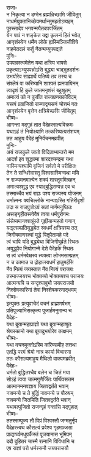 राजा-   
न निकृत्या न दम्भेन ब्रह्मन्निच्छामि जीवितुम्  
नाधर्मयुक्तानिच्छेयमर्थान्सुमहतोऽप्यहम्  
पुरस्तादेव भगवन्मयैतदपवर्जितम्  
येन पापं न शङ्केत यद्वा कृत्स्नं हितं भवेत्  
आनृशंस्येन धर्मेण लोके ह्यस्मिञ्जिजीविषे  
नाहमेतदलं कर्तुं नैतन्मय्युपपद्यते  
मुनिः-  
उपपन्नस्त्वमेतेन यथा क्षत्रिय भाषसे  
प्रकृत्याऽभ्युपपन्नोऽसि बुद्ध्या चाद्भुतदर्शनः  
उभयोरेव साह्यार्थे यतिष्ये तव तस्य च  
संश्लेषं वा करिष्यामि शाश्वतं ह्यनपायिनम्  
त्वादृशं हि कुले जातमनृशंसं बहुश्रुतम्  
अमात्यं को न कुर्वीत राज्यप्रणयकोविदम्  
यस्त्वं प्रव्राजितो राज्याद्व्यसनं चोत्तमं गतः  
आनृशंस्येन वृत्तेन क्षत्रियेच्छसि जीवितुम्  
भीष्मः-  
आगन्ता मद्गृहं तात वैदेहस्सत्यविक्रमः  
यथाऽहं तं नियोक्ष्यामि तत्करिष्यत्यसंशयम्  
तत आहूय वैदेहं मुनिर्वचनमब्रवीत्  
मुनिः-  
अयं राजकुले जातो विदिताभ्यन्तरो मम  
आदर्श इव शुद्धात्मा शारदश्चन्द्रमा यथा  
नास्मिन्पश्यामि वृजिनं सर्वतो मे परीक्षितः  
तेन ते सन्धिरेवास्तु विश्वसास्मिन्यथा मयि  
न राज्यमनमात्येन शक्यं शास्तुममित्रहन्  
अमात्यश्शुद्ध एव स्याद्बुद्धिसम्पन्न एव च  
तस्माच्चैव भयं राज्ञः पश्य राज्यस्य योजनम्  
धर्मात्मनः क्वचिल्लोके नान्याऽस्ति गतिरीदृशी  
तदा स राजपुत्रोऽयं सतां मार्गमनुष्ठितः  
असङ्गृहीतस्त्वेवैष त्वया धर्मपुरोगमः  
संसेव्यमानश्शत्रूंस्ते गृह्णीयान्महतो गणान्  
यद्यत्सम्प्रतियुद्ध्येत स्वधर्मं क्षत्रियस्य तत्  
जिगीषमाणस्त्वां युद्धे पितृपैतामहे पदे  
त्वं चापि यदि बुद्ध्येथा विजिगीषुर्व्रते स्थितः  
अयुद्ध्वैव नियोगान्मे देशे वैदेहके स्थितः  
स त्वं धर्ममवेक्षस्व त्यक्त्वा लोभमसाम्प्रतम्  
न च कामान्न च द्रोहात्स्वधर्मं हातुमर्हसि  
नैव नित्यं जयस्तात नैव नित्यं पराजयः  
तस्माज्जयश्च भोक्तव्यो भोक्तव्यश्च पराजयः  
आत्मन्यपि च सन्दृश्यावुभौ जयपराजयौ  
निश्शेषकारिणां तेषां निश्शेषकरणाद्भयम्  
भीष्मः-  
इत्युक्तः प्रत्युवाचेदं वचनं ब्राह्मणर्षभम्  
प्रतिपूज्याभिसत्कृत्य पूजार्हमनुमान्य च  
वैदेहः-  
यथा ब्रूयान्महाप्राज्ञो यथा ब्रूयान्महाश्रुतः  
श्रेयस्कामो यथा ब्रूयादुभयोरेव तत्क्षमम्  
भीष्मः-  
यथा वचनमुक्तोऽस्मि करिष्यामीह तत्तथा  
एतद्धि परमं श्रेयो नात्र कार्या विचारणा  
ततः कौसल्यमाहूय मैथिलो वाक्यमब्रवीत्  
वैदेहः-  
धर्मतो बुद्धितश्चैव बलेन च जितं मया  
सोऽहं त्वया चात्मगुणैर्जितः पार्थिवसत्तम  
आत्मानमनवज्ञाय जितवद्वर्तते भवान्  
नावमन्ये च ते बुद्धिं नावमन्ये च पौरुषम्  
नावमन्ये जितमिति जितवद्वर्तते भवान्  
यथावत्पूजितो राजन्गृहं गन्तासि मद्गृहात्  
भीष्मः-  
ततस्सम्पूज्य तौ विप्रं विश्वस्तौ जग्मतुर्नृप  
वैदेहस्त्वथ कौसल्यं प्रवेश्य गृहमञ्जसा  
प्राद्यार्घ्यमधुपर्कैस्तं पूजयामास भूमिपम्  
ददौ दुहितरं चास्मै रत्नानि विविधानि च  
एष राज्ञां परो धर्मस्समौ जयपराजयौ   
